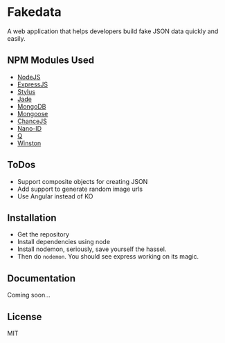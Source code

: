 # Fakedata
A web application that helps developers build fake JSON data quickly and easily.

 NPM Modules Used
----
* [NodeJS](https://nodejs.org/)
* [ExpressJS](https://github.com/joemccann/dillinger/tree/master/plugins/dropbox/README.md)
* [Stylus](https://github.com/stylus/stylus)
* [Jade](http://jade-lang.com/)
* [MongoDB](https://www.mongodb.org/)
* [Mongoose](http://mongoosejs.com/)
* [ChanceJS](http://chancejs.com/)
* [Nano-ID](https://github.com/rkivalin/nano-id)
* [Q](https://github.com/kriskowal/q)
* [Winston](https://github.com/winstonjs/winston)

ToDos
----
* Support composite objects for creating JSON
* Add support to generate random image urls
* Use Angular instead of KO

Installation
----

* Get the repository
* Install dependencies using node
* Install nodemon, seriously, save yourself the hassel.
* Then do `nodemon`. You should see express working on its magic. 

Documentation
---
Coming soon...

License
----

MIT
